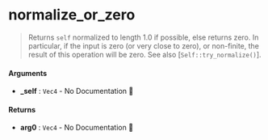 # normalize\_or\_zero

>  Returns `self` normalized to length 1.0 if possible, else returns zero.
>  In particular, if the input is zero (or very close to zero), or non-finite,
>  the result of this operation will be zero.
>  See also [`Self::try_normalize()`].

#### Arguments

- **\_self** : `Vec4` \- No Documentation 🚧

#### Returns

- **arg0** : `Vec4` \- No Documentation 🚧